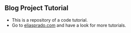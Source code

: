 ## Blog Project Tutorial 

- This is a repository of a code tutorial.
- Go to [eliasprado.com](https://eliasprado.com) and have a look for more tutorials.